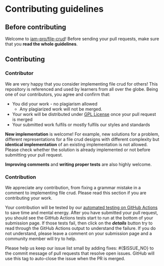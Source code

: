 # Contributing guidelines

## Before contributing

Welcome to [iam-pro/file-crud](https://github.com/iam-pro/file-crud)! Before sending your pull requests, make sure that you __read the whole guidelines__.

## Contributing

### Contributor

We are very happy that you consider implementing file crud for others! This repository is referenced and used by learners from all over the globe. Being one of our contributors, you agree and confirm that:

- You did your work - no plagiarism allowed
  - Any plagiarized work will not be merged.
- Your work will be distributed under [GPL License](LICENSE.md) once your pull request is merged
- Your submitted work fulfils or mostly fulfils our styles and standards    

__New implementation__ is welcome! For example, new solutions for a problem, different representations for a file crud designs with different complexity but __identical implementation__ of an existing implementation is not allowed. Please check whether the solution is already implemented or not before submitting your pull request.

__Improving comments__ and __writing proper tests__ are also highly welcome.

### Contribution

We appreciate any contribution, from fixing a grammar mistake in a comment to implementing file crud. Please read this section if you are contributing your work.

Your contribution will be tested by our [automated testing on GitHub Actions](https://github.com/iam-pro/file-crud/actions) to save time and mental energy.  After you have submitted your pull request, you should see the GitHub Actions tests start to run at the bottom of your submission page.  If those tests fail, then click on the ___details___ button try to read through the GitHub Actions output to understand the failure.  If you do not understand, please leave a comment on your submission page and a community member will try to help.

Please help us keep our issue list small by adding fixes: #{$ISSUE_NO} to the commit message of pull requests that resolve open issues. GitHub will use this tag to auto-close the issue when the PR is merged.
